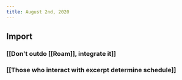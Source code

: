 ```yaml
---
title: August 2nd, 2020
---
```


## 

## Import
### [[Don't outdo [[Roam]], integrate it]]

### [[Those who interact with excerpt determine schedule]]
